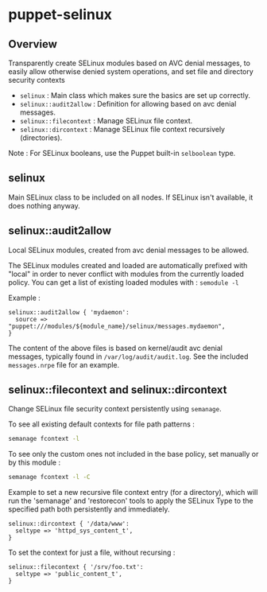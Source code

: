 # puppet-selinux

## Overview

Transparently create SELinux modules based on AVC denial messages, to easily
allow otherwise denied system operations, and set file and directory security contexts

* `selinux` : Main class which makes sure the basics are set up correctly.
* `selinux::audit2allow` : Definition for allowing based on avc denial messages.
* `selinux::filecontext` : Manage SELinux file context.
* `selinux::dircontext` : Manage SELinux file context recursively (directories).

Note : For SELinux booleans, use the Puppet built-in `selboolean` type.


## selinux

Main SELinux class to be included on all nodes. If SELinux isn't available,
it does nothing anyway.


## selinux::audit2allow

Local SELinux modules, created from avc denial messages to be allowed.

The SELinux modules created and loaded are automatically prefixed with "local"
in order to never conflict with modules from the currently loaded policy.
You can get a list of existing loaded modules with : `semodule -l`

Example :

```puppet
selinux::audit2allow { 'mydaemon':
  source => "puppet:///modules/${module_name}/selinux/messages.mydaemon",
}
```

The content of the above files is based on kernel/audit avc denial messages,
typically found in `/var/log/audit/audit.log`.
See the included `messages.nrpe` file for an example.


## selinux::filecontext and selinux::dircontext

Change SELinux file security context persistently using `semanage`.

To see all existing default contexts for file path patterns :

```bash
semanage fcontext -l
```

To see only the custom ones not included in the base policy, set manually or
by this module :

```bash
semanage fcontext -l -C
```

Example to set a new recursive file context entry (for a directory), which
will run the 'semanage' and 'restorecon' tools to apply the SELinux Type to
the specified path both persistently and immediately.

```puppet
selinux::dircontext { '/data/www':
  seltype => 'httpd_sys_content_t',
}
```

To set the context for just a file, without recursing :

```puppet
selinux::filecontext { '/srv/foo.txt':
  seltype => 'public_content_t',
}
```

